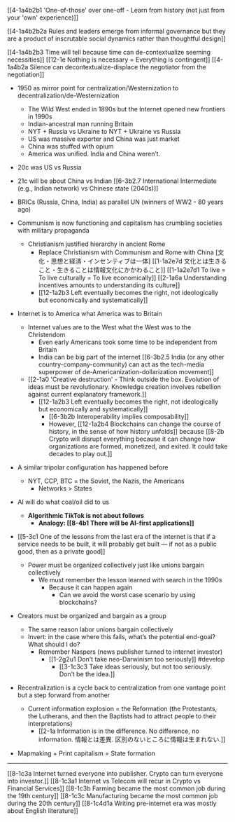[[4-1a4b2b1 'One-of-those' over one-off - Learn from history (not just from your 'own' experience)]]

[[4-1a4b2b2a Rules and leaders emerge from informal governance but they are a product of inscrutable social dynamics rather than thoughtful design]]

[[4-1a4b2b3 Time will tell because time can de-contextualize seeming necessities]]
	[[12-1e Nothing is necessary = Everything is contingent]]
		[[4-1a4b2a Silence can decontextualize-displace the negotiator from the negotiation]]

- 1950 as mirror point for centralization/Westernization to decentralization/de-Westernization
	- The Wild West ended in 1890s but the Internet opened new frontiers in 1990s
	- Indian-ancestral man running Britain
	- NYT + Russia vs Ukraine to NYT + Ukraine vs Russia
	- US was massive exporter and China was just market
	- China was stuffed with opium 
	- America was unified. India and China weren’t.

- 20c was US vs Russia
- 21c will be about China vs Indian
	[[6-3b2.7 International Intermediate (e.g., Indian network) vs Chinese state (2040s)]]

- BRICs (Russia, China, India) as parallel UN (winners of WW2 - 80 years ago)

- Communism is now functioning and capitalism has crumbling societies with military propaganda
	- Christianism justified hierarchy in ancient Rome
		- Replace Christianism with Communism and Rome with China
			[文化・思想と経済・インセンティブは一体]
				[[1-1a2e7d 文化とは生きること・生きることは情報文化にかかわること]]
				[[1-1a2e7d1 To live = To live culturally = To live economically]]
				[[2-1a6a Understanding incentives amounts to understanding its culture]]
		- [[12-1a2b3 Left eventually becomes the right, not ideologically but economically and systematically]]

- Internet is to America what America was to Britain
	- Internet values are to the West what the West was to the Christendom
		- Even early Americans took some time to be independent from Britain
		- India can be big part of the internet
			[[6-3b2.5 India (or any other country-company-community) can act as the tech-media superpower of de-Americanization-dollarization movement]]
	- [[2-1a0 'Creative destruction' - Think outside the box. Evolution of ideas must be revolutionary. Knowledge creation involves rebellion against current explanatory framework.]]
		- [[12-1a2b3 Left eventually becomes the right, not ideologically but economically and systematically]]
			- [[6-3b2b Interoperability implies composability]]
			- However, [[12-1a2b4 Blockchains can change the course of history, in the sense of how history unfolds]] because [[8-2b Crypto will disrupt everything because it can change how organizations are formed, monetized, and exited. It could take decades to play out.]]

- A similar tripolar configuration has happened before
	- NYT, CCP, BTC = the Soviet, the Nazis, the Americans
		- Networks > States

- AI will do what coal/oil did to us
	- **Algorithmic TikTok is not about follows**
		- **Analogy: [[8-4b1 There will be AI-first applications]]**

- [[5-3c1 One of the lessons from the last era of the internet is that if a service needs to be built, it will probably get built — if not as a public good, then as a private good]]
	- Power must be organized collectively just like unions bargain collectively
		- We must remember the lesson learned with search in the 1990s
			- Because it can happen again
				- Can we avoid the worst case scenario by using blockchains?

- Creators must be organized and bargain as a group
	- The same reason labor unions bargain collectively
	- Invert: in the case where this fails, what’s the potential end-goal? What should I do?
		- Remember Naspers (news publisher turned to internet investor)
			- [[1-2g2u1 Don't take neo-Darwinism too seriously]] #develop 
				- [[3-1c3c3 Take ideas seriously, but not too seriously. Don’t be the idea.]]

- Recentralization is a cycle back to centralization from one vantage point but a step forward from another
	- Current information explosion = the Reformation (the Protestants, the Lutherans, and then the Baptists had to attract people to their interpretations)
		- [[2-1a Information is in the difference. No difference, no information. 情報とは差異. 区別のないところに情報は生まれない.]]

- Mapmaking + Print capitalism = State formation

---
[[8-1c3a Internet turned everyone into publisher. Crypto can turn everyone into investor.]]
[[8-1c3a1 Internet vs Telecom will recur in Crypto vs Financial Services]]
[[8-1c3b Farming became the most common job during the 19th century]]
[[8-1c3c Manufacturing became the most common job during the 20th century]]
[[8-1c4d1a Writing pre-internet era was mostly about English literature]]
